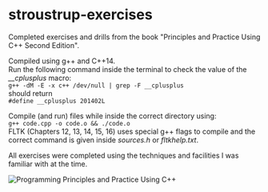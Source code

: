 # stroustrup-exercises
Completed exercises and drills from the book "Principles and Practice Using C++ Second Edition".

Compiled using g++ and C++14.  
Run the following command inside the terminal to check the value of the *__cplusplus* macro:  
`g++ -dM -E -x c++ /dev/null | grep -F __cplusplus`  
should return  
`#define __cplusplus 201402L`    

Compile (and run) files while inside the correct directory using:  
`g++ code.cpp -o code.o && ./code.o`  
FLTK (Chapters 12, 13, 14, 15, 16) uses special g++ flags to compile and the correct command is given inside *sources.h* or *fltkhelp.txt*.  

All exercises were completed using the techniques and facilities I was familiar with at the time.

![Programming Principles and Practice Using C++](https://www.stroustrup.com/PPP2frontNback.jpg)
